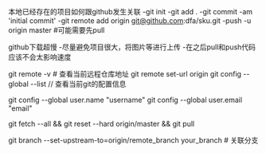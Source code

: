 本地已经存在的项目如何跟github发生关联
    -git init 
    -git add .
    -git commit -am 'initial commit'
    -git remote add origin git@github.com:dfa/sku.git
    -push -u origin master  #可能需要先pull

github下载超慢
    -尽量避免项目很大，将图片等进行上传
    -在之后pull和push代码应该不会太影响速度     


git remote -v	# 查看当前远程仓库地址
git remote set-url origin <new url>
git config --global --list   // 查看当前git的配置信息

git config --global user.name "username"
git config --global user.email "email"

git fetch --all && git reset --hard origin/master && git pull

git branch --set-upstream-to=origin/remote_branch  your_branch   # 关联分支